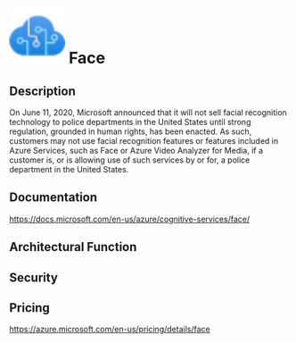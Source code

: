 # <img src ="../img/Face.svg" width=100 /> Face                 



## Description										
On June 11, 2020, Microsoft announced that it will not sell facial recognition technology to police departments in the United States until strong regulation, grounded in human rights, has been enacted. As such, customers may not use facial recognition features or features included in Azure Services, such as Face or Azure Video Analyzer for Media, if a customer is, or is allowing use of such services by or for, a police department in the United States.





## Documentation
https://docs.microsoft.com/en-us/azure/cognitive-services/face/



## Architectural Function




## Security




## Pricing
https://azure.microsoft.com/en-us/pricing/details/face



